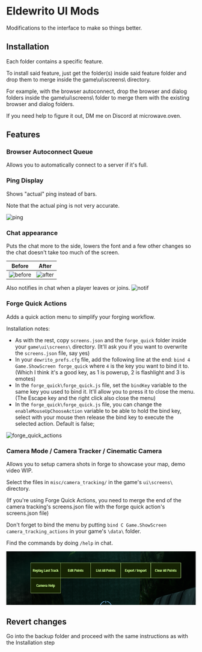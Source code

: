 # Eldewrito UI Mods

Modifications to the interface to make so things better.



## Installation

Each folder contains a specific feature.

To install said feature, just get the folder(s) inside said feature folder and drop them to merge inside the game\ui\screens\ directory.

For example, with the browser autoconnect, drop the browser and dialog folders inside the game\ui\screens\ folder to merge them with the existing browser and dialog folders.

If you need help to figure it out, DM me on Discord at microwave.oven.



## Features


### Browser Autoconnect Queue

Allows you to automatically connect to a server if it's full.


### Ping Display

Shows "actual" ping instead of bars.

Note that the actual ping is not very accurate.

![ping](resources/ping.png)


### Chat appearance

Puts the chat more to the side, lowers the font and a few other changes so the chat doesn't take too much of the screen.

| Before                               | After                              |
| ------------------------------------ | ---------------------------------- |
| ![before](resources/chat_before.jpg) | ![after](resources/chat_after.jpg) |


Also notifies in chat when a player leaves or joins.
![notif](resources/notif.png)



### Forge Quick Actions

Adds a quick action menu to simplify your forging workflow.

Installation notes:

- As with the rest, copy `screens.json` and the `forge_quick` folder inside your `game\ui\screens\` directory. (It'll ask you if you want to overwrite the `screens.json` file, say yes)
- In your `dewrito_prefs.cfg` file, add the following line at the end: `bind 4 Game.ShowScreen forge_quick` where `4` is the key you want to bind it to. (Which I think it's a good key, as 1 is powerup, 2 is flashlight and 3 is emotes)
- In the `forge_quick\forge_quick.js` file, set the `bindKey` variable to the same key you used to bind it. It'll allow you to press it to close the menu. (The Escape key and the right click also close the menu)
- In the `forge_quick\forge_quick.js` file, you can change the `enableMouseUpChooseAction` variable to be able to hold the bind key, select with your mouse then release the bind key to execute the selected action. Default is false;


![forge_quick_actions](resources/forge_quick_actions.png)



### Camera Mode / Camera Tracker / Cinematic Camera

Allows you to setup camera shots in forge to showcase your map, demo video WIP.

Select the files in `misc/camera_tracking/` in the game's `ui\screens\` directory.

(If you're using Forge Quick Actions, you need to merge the end of the camera tracking's screens.json file with the forge quick action's screens.json file)

Don't forget to bind the menu by putting `bind C Game.ShowScreen camera_tracking_actions` in your game's `\data\` folder.

Find the commands by doing `/help` in chat.


![camera_tracking_actions](resources/camera_tracking_actions.png)



## Revert changes

Go into the backup folder and proceed with the same instructions as with the Installation step